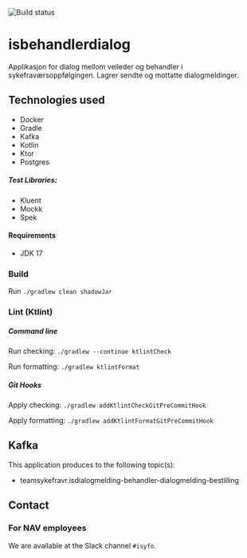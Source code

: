 ![Build status](https://github.com/navikt/isbehandlerdialog/workflows/main/badge.svg?branch=master)

# isbehandlerdialog
Applikasjon for dialog mellom veileder og behandler i sykefraværsoppfølgingen. Lagrer sendte og mottatte dialogmeldinger.

## Technologies used

* Docker
* Gradle
* Kafka
* Kotlin
* Ktor
* Postgres

##### Test Libraries:

* Kluent
* Mockk
* Spek

#### Requirements

* JDK 17

### Build

Run `./gradlew clean shadowJar`

### Lint (Ktlint)
##### Command line
Run checking: `./gradlew --continue ktlintCheck`

Run formatting: `./gradlew ktlintFormat`

##### Git Hooks
Apply checking: `./gradlew addKtlintCheckGitPreCommitHook`

Apply formatting: `./gradlew addKtlintFormatGitPreCommitHook`

## Kafka

This application produces to the following topic(s):

* teamsykefravr.isdialogmelding-behandler-dialogmelding-bestilling


## Contact

### For NAV employees

We are available at the Slack channel `#isyfo`.
